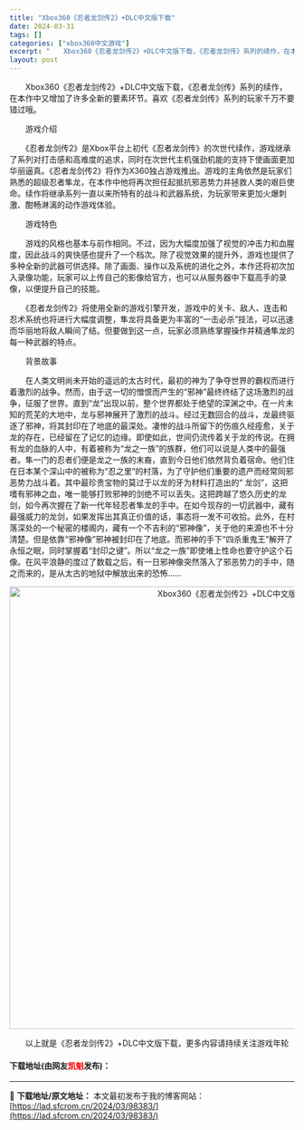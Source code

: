 ```yaml
---
title: "Xbox360《忍者龙剑传2》+DLC中文版下载"
date: 2024-03-31
tags: []
categories: ["xbox360中文游戏"]
excerpt: "　　Xbox360《忍者龙剑传2》+DLC中文版下载，《忍者龙剑传》系列的续作，在本作中又增加了许多全新的要素环节。喜欢《忍者龙剑传》系列的玩家千万不要错过哦。 　　游戏介绍 　　《忍者龙剑传2》是Xbox平台上初代《忍者龙剑传》的次世代续作，游戏继承了系列对打击感和高难度的追求，同时在次世代主机强&hellip;"
layout: post
---
```


 <p>　　Xbox360《忍者龙剑传2》+DLC中文版下载，《忍者龙剑传》系列的续作，在本作中又增加了许多全新的要素环节。喜欢《忍者龙剑传》系列的玩家千万不要错过哦。</p> <p>　　游戏介绍</p> <p>　　《忍者龙剑传2》是Xbox平台上初代《忍者龙剑传》的次世代续作，游戏继承了系列对打击感和高难度的追求，同时在次世代主机强劲机能的支持下使画面更加华丽逼真。《忍者龙剑传2》将作为X360独占游戏推出。游戏的主角依然是玩家们熟悉的超级忍者隼龙，在本作中他将再次担任起抵抗邪恶势力并拯救人类的艰巨使命。续作将继承系列一直以来所特有的战斗和武器系统，为玩家带来更加火爆刺激、酣畅淋漓的动作游戏体验。</p> <p>　　游戏特色</p> <p>　　游戏的风格也基本与前作相同。不过，因为大幅度加强了视觉的冲击力和血腥度，因此战斗的爽快感也提升了一个档次。除了视觉效果的提升外，游戏也提供了多种全新的武器可供选择。除了画面、操作以及系统的进化之外，本作还将初次加入录像功能，玩家可以上传自己的影像给官方，也可以从服务器中下载高手的录像，以便提升自己的技能。</p> <p>　　《忍者龙剑传2》将使用全新的游戏引擎开发，游戏中的关卡、敌人、连击和忍术系统也将进行大幅度调整，隼龙将具备更为丰富的&ldquo;一击必杀&rdquo;技法，可以迅速而华丽地将敌人瞬间了结。但要做到这一点，玩家必须熟练掌握操作并精通隼龙的每一种武器的特点。</p> <p>　　背景故事</p> <p>　　在人类文明尚未开始的遥远的太古时代，最初的神为了争夺世界的霸权而进行着激烈的战争。然而，由于这一切的憎恨而产生的&ldquo;邪神&rdquo;最终终结了这场激烈的战争，征服了世界。直到&ldquo;龙&rdquo;出现以前，整个世界都处于绝望的深渊之中。在一片未知的荒芜的大地中，龙与邪神展开了激烈的战斗。经过无数回合的战斗，龙最终驱逐了邪神，将其封印在了地底的最深处。凄惨的战斗所留下的伤痕久经痊愈，关于龙的存在，已经留在了记忆的边缘。即使如此，世间仍流传着关于龙的传说。在拥有龙的血脉的人中，有着被称为&ldquo;龙之一族&rdquo;的族群，他们可以说是人类中的最强者。隼一门的忍者们便是龙之一族的末裔，直到今日他们依然背负着宿命。他们住在日本某个深山中的被称为&ldquo;忍之里&rdquo;的村落，为了守护他们重要的遗产而经常同邪恶势力战斗着。其中最珍贵宝物的莫过于以龙的牙为材料打造出的&ldquo; 龙剑&rdquo;，这把嗜有邪神之血，唯一能够打败邪神的剑绝不可以丢失。这把跨越了悠久历史的龙剑，如今再次握在了新一代年轻忍者隼龙的手中。在如今现存的一切武器中，藏有最强威力的龙剑，如果发挥出其真正价值的话，事态将一发不可收拾。此外，在村落深处的一个秘密的楼阁内，藏有一个不吉利的&ldquo;邪神像&rdquo;，关于他的来源也不十分清楚。但是依靠&ldquo;邪神像&rdquo;邪神被封印在了地底。而邪神的手下&ldquo;四杀重鬼王&rdquo;解开了永恒之眠，同时掌握着&ldquo;封印之键&rdquo;。所以&ldquo;龙之一族&rdquo;即使堵上性命也要守护这个石像。在风平浪静的度过了数载之后，有一日邪神像突然落入了邪恶势力的手中，随之而来的，是从太古的地狱中解放出来的恐怖&hellip;&hellip;</p> <p align="center"><img align="" border="0" src="https://lad.sfcrom.cn/wp-content/uploads/2024/03/20240330_66084104f1ed2.jpg" width="781" alt="Xbox360《忍者龙剑传2》+DLC中文版下载" /></p> <p>　　以上就是《忍者龙剑传2》+DLC中文版下载，更多内容请持续关注游戏年轮</p> <p><h4>下载地址(由网友<font color="red">凯魁</font>发布)：</h4></p> 

---
📖 **下载地址/原文地址：** 本文最初发布于我的博客网站：[https://lad.sfcrom.cn/2024/03/98383/](https://lad.sfcrom.cn/2024/03/98383/)

